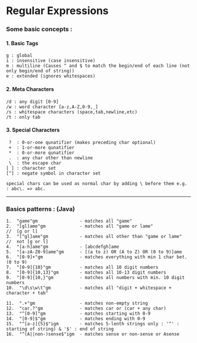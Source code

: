 # Regular Expressions

### Some basic concepts : 

#### 1. Basic Tags 

    g : global
    i : insensitive (case insensitive)
    m : multiline (Causes ^ and $ to match the begin/end of each line (not only begin/end of string))
    e : extended (ignores whitespaces)

#### 2. Meta Characters

    /d : any digit [0-9]
    /w : word character [a-z,A-Z,0-9,_]
    /s : whitespace characters (space,tab,newline,etc)
    /t : only tab

#### 3. Special Characters 

     ?  : 0-or-one qunatifier (makes preceding char optional) 
     +  : 1-or-more qunatifier
     *  : 0-or-more qunatifier
     .  : any char other than newline
     \  : the escape char
    [ ] : character set
    [^] : negate symbol in character set

    special chars can be used as normal char by adding \ before them e.g. : abc\. => abc.

---

### Basics patterns : (Java)

```
1.  "game"gm                - matches all "game"
2.  "[gl]ame"gm             - matches all "game or lame"                //  [g or l]
3.  "[^gl]ame"gm            - matches all other than "game or lame"     //  not [g or l]
4.  "[a-h]ame"gm            - [abcdefgh]ame
5.  "[a-zA-Z0-9]ame"gm      - [(a to z) OR (A to Z) OR (0 to 9)]ame
6.  "[0-9]+"gm              - matches everything with min 1 char bet. (0 to 9)
7.  "[0-9]{10}"gm           - matches all 10 digit numbers
8.  "[0-9]{10,13}"gm        - matches all 10-13 digit numbers
9.  "[0-9]{10,}"gm          - matches all numbers with min. 10 digit numbers
10.  "\d\s\w\t"gm           - matches all "digit + whitespace + character + tab"

11.  ".+"gm                 - matches non-empty string
12.  "car.?"gm              - matches car or (car + any char)
13.  "^[0-9]"gm             - matches starting with 0-9
14.  "[0-9]$"gm             - matches ending with 0-9
15.  "^[a-z]{5}$"igm        - matches 5-lenth strings only : '^' : starting of string) & '$' : end of string
16.  "^(A||non-)sense$"igm  - matches sense or non-sense or Asense
```